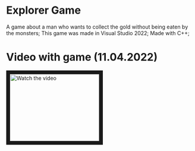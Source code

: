 # Explorer Game
A game about a man who wants to collect the gold without being eaten by the monsters;
This game was made in Visual Studio 2022;
Made with C++;
# Video with game (11.04.2022)
<a href="https://www.youtube.com/watch?v=vVcCIbbS9oE" target="_blank">
 <img src="http://img.youtube.com/vi/vVcCIbbS9oE/mq3.jpg" alt="Watch the video" width="240" height="180" border="10" />
</a>
